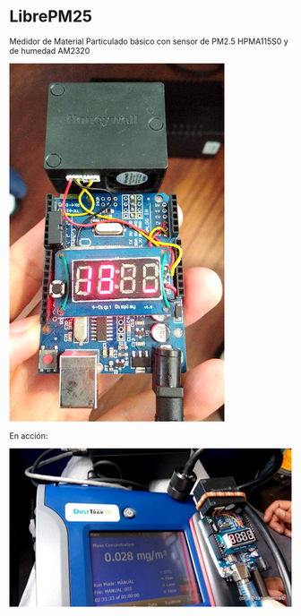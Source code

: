 # LibrePM25
Medidor de Material Particulado básico con sensor de PM2.5 HPMA115S0 y de humedad AM2320

![Medidor PM25](https://github.com/danielbernalb/LibrePM25/blob/master/img/LibrePM25_640.jpg)

En acción:

![LibrePM25&DustTrackMaterials](https://github.com/danielbernalb/LibrePM25/blob/master/img/Libre%26Dust.jpg)

